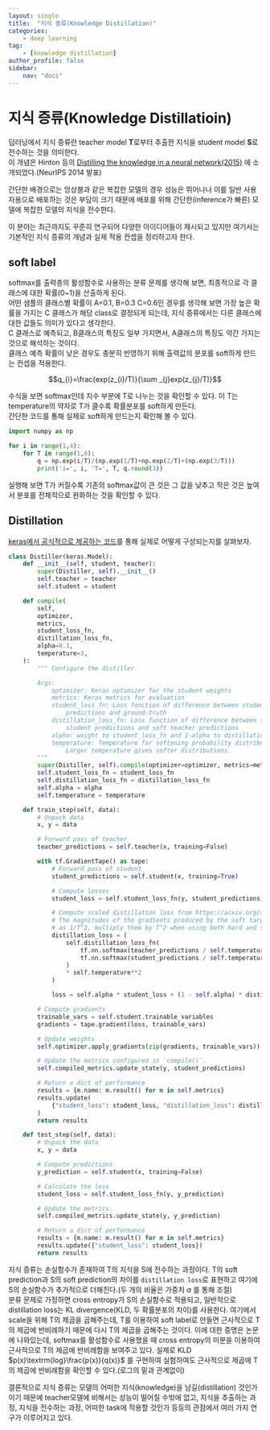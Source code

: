 ```yaml
---
layout: single
title:  "지식 증류(Knowledge Distillation)"
categories: 
    - deep learning
tag:
    - [knowledge distillation]
author_profile: false
sidebar:
    nav: "docs"
---
```


# 지식 증류(Knowledge Distillatioin)
딥러닝에서 지식 증류란 teacher model **T**로부터 추출한 지식을 student model **S**로 전수하는 것을 의미한다.  
이 개념은 Hinton 등의 [Distilling the knowledge in a neural network(2015)](https://arxiv.org/abs/1503.02531) 에 소개되었다.(NeurIPS 2014 발표)  

간단한 배경으로는 앙상블과 같은 복잡한 모델의 경우 성능은 뛰어나나 이를 일반 사용자용으로 배포하는 것은 부담이 크기 때문에 배포를 위해 
간단한(inference가 빠른) 모델에 복잡한 모델의 지식을 전수한다. 

이 분야는 최근까지도 꾸준히 연구되어 다양한 아이디어들이 제시되고 있지만 여기서는 기본적인 지식 증류의 개념과 실제 적용 컨셉을 정리하고자 한다.  

## soft label
softmax를 출력층의 활성함수로 사용하는 분류 문제를 생각해 보면, 최종적으로 각 클래스에 대한 확률(0~1)을 산출하게 된다.  
어떤 샘플의 클래스별 확률이 A=0.1, B=0.3 C=0.6인 경우를 생각해 보면
가장 높은 확률을 가지는 C 클래스가 해당 class로 결정되게 되는데, 지식 증류에서는 다른 클래스에 대한 값들도 의미가 있다고 생각한다.  
C 클래스로 예측되고, B클래스의 특징도 일부 가지면서, A클래스의 특징도 약간 가지는 것으로 해석하는 것이다.  
클래스 예측 확률이 낮은 경우도 충분히 반영하기 위해 출력값의 분포를 soft하게 만드는 컨셉을 적용한다.  

$$q_{i}=\frac{exp(z_{i}/T)}{\sum _{j}exp(z_{j}/T)}$$

수식을 보면 softmax인데 지수 부분에 T로 나누는 것을 확인할 수 있다. 이 T는 temperature의 약자로 T가 클수록 확률분포를 soft하게 만든다.  
간단한 코드를 통해 실제로 soft하게 만드는지 확인해 볼 수 있다.  

```python
import numpy as np

for i in range(1,4):
    for T in range(1,6):
        q = np.exp(i/T)/(np.exp(1/T)+np.exp(2/T)+(np.exp(3/T)))
        print('i=', i, 'T=', T, q.round(3))
```
실행해 보면 T가 커질수록 기존의 softmax값이 큰 것은 그 값을 낮추고 작은 것은 높여서 분포를 전체적으로 완화하는 것을 확인할 수 있다.  

## Distillation

[keras에서 공식적으로 제공하는 코드](https://keras.io/examples/vision/knowledge_distillation/#introduction-to-knowledge-distillation)를 통해 실제로 어떻게 구성되는지를 살펴보자.  

```python
class Distiller(keras.Model):
    def __init__(self, student, teacher):
        super(Distiller, self).__init__()
        self.teacher = teacher
        self.student = student

    def compile(
        self,
        optimizer,
        metrics,
        student_loss_fn,
        distillation_loss_fn,
        alpha=0.1,
        temperature=3,
    ):
        """ Configure the distiller.

        Args:
            optimizer: Keras optimizer for the student weights
            metrics: Keras metrics for evaluation
            student_loss_fn: Loss function of difference between student
                predictions and ground-truth
            distillation_loss_fn: Loss function of difference between soft
                student predictions and soft teacher predictions
            alpha: weight to student_loss_fn and 1-alpha to distillation_loss_fn
            temperature: Temperature for softening probability distributions.
                Larger temperature gives softer distributions.
        """
        super(Distiller, self).compile(optimizer=optimizer, metrics=metrics)
        self.student_loss_fn = student_loss_fn
        self.distillation_loss_fn = distillation_loss_fn
        self.alpha = alpha
        self.temperature = temperature

    def train_step(self, data):
        # Unpack data
        x, y = data

        # Forward pass of teacher
        teacher_predictions = self.teacher(x, training=False)

        with tf.GradientTape() as tape:
            # Forward pass of student
            student_predictions = self.student(x, training=True)

            # Compute losses
            student_loss = self.student_loss_fn(y, student_predictions)

            # Compute scaled distillation loss from https://arxiv.org/abs/1503.02531
            # The magnitudes of the gradients produced by the soft targets scale
            # as 1/T^2, multiply them by T^2 when using both hard and soft targets.
            distillation_loss = (
                self.distillation_loss_fn(
                    tf.nn.softmax(teacher_predictions / self.temperature, axis=1),
                    tf.nn.softmax(student_predictions / self.temperature, axis=1),
                )
                * self.temperature**2
            )

            loss = self.alpha * student_loss + (1 - self.alpha) * distillation_loss

        # Compute gradients
        trainable_vars = self.student.trainable_variables
        gradients = tape.gradient(loss, trainable_vars)

        # Update weights
        self.optimizer.apply_gradients(zip(gradients, trainable_vars))

        # Update the metrics configured in `compile()`.
        self.compiled_metrics.update_state(y, student_predictions)

        # Return a dict of performance
        results = {m.name: m.result() for m in self.metrics}
        results.update(
            {"student_loss": student_loss, "distillation_loss": distillation_loss}
        )
        return results

    def test_step(self, data):
        # Unpack the data
        x, y = data

        # Compute predictions
        y_prediction = self.student(x, training=False)

        # Calculate the loss
        student_loss = self.student_loss_fn(y, y_prediction)

        # Update the metrics.
        self.compiled_metrics.update_state(y, y_prediction)

        # Return a dict of performance
        results = {m.name: m.result() for m in self.metrics}
        results.update({"student_loss": student_loss})
        return results
```        

지식 증류는 손실함수가 존재하여 T의 지식을 S에 전수하는 과정이다.
T의 soft prediction과 S의 soft prediction의 차이를 ``distillation loss``로 표현하고 여기에 S의 손실함수가 추가적으로 더해진다.(두 개의 비율은 가중치 $\alpha$ 를 통해 조절)  
분류 문제로 가정하면 cross entropy가 S의 손실함수로 적용되고, 일반적으로 distillation loss는 KL divergence(KLD, 두 확률분포의 차이)를 사용한다.
여기에서 scale을 위해 T의 제곱을 곱해주는데, T를 이용하여 soft label로 만들면 근사적으로 T의 제곱에 반비례하기 때문에 다시 T의 제곱을 곱해주는 것이다.
이에 대한 증명은 논문에 나와있는데, softmax를 활성함수로 사용했을 때 cross entropy의 미분을 이용하여 근사적으로 T의 제곱에 반비례함을 보여주고 있다.
실제로 KLD $p(x)\textrm{log}\frac{p(x)}{q(x)}$ 를 구현하여 실험하여도 근사적으로 제곱에 T의 제곱에 반비례함을 확인할 수 있다.(로그의 밑과 관계없이)    

결론적으로 지식 증류는 모델의 어떠한 지식(knowledge)을 남길(distillation) 것인가이기 때문에 teacher모델에 비해서는 성능이 떨어질 수밖에 없고, 지식을 추출하는 과정, 지식을 전수하는 과정, 어떠한 task에 적용할 것인가 등등의 관점에서 여러 가지 연구가 이루어지고 있다.